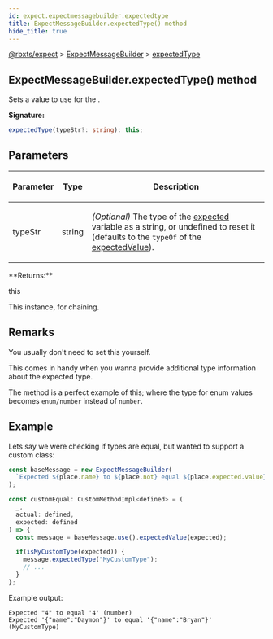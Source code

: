 ```yaml
---
id: expect.expectmessagebuilder.expectedtype
title: ExpectMessageBuilder.expectedType() method
hide_title: true
---
```


[@rbxts/expect](./expect.md) &gt; [ExpectMessageBuilder](./expect.expectmessagebuilder.md) &gt; [expectedType](./expect.expectmessagebuilder.expectedtype.md)

## ExpectMessageBuilder.expectedType() method

Sets a value to use for the .

**Signature:**

```typescript
expectedType(typeStr?: string): this;
```

## Parameters

<table><thead><tr><th>

Parameter


</th><th>

Type


</th><th>

Description


</th></tr></thead>
<tbody><tr><td>

typeStr


</td><td>

string


</td><td>

_(Optional)_ The type of the [expected](./expect.placeholder.expected.md) variable as a string, or undefined to reset it (defaults to the `typeOf` of the [expectedValue](./expect.expectmessagebuilder.expectedvalue.md)<!-- -->).


</td></tr>
</tbody></table>
**Returns:**

this

This instance, for chaining.

## Remarks

You usually don't need to set this yourself.

This comes in handy when you wanna provide additional type information about the expected type.

The  method is a perfect example of this; where the type for enum values becomes `enum/number` instead of `number`<!-- -->.

## Example

Lets say we were checking if types are equal, but wanted to support a custom class:

```ts
const baseMessage = new ExpectMessageBuilder(
  `Expected ${place.name} to ${place.not} equal ${place.expected.value} (${place.expected.type})`
);

const customEqual: CustomMethodImpl<defined> = (
  _,
  actual: defined,
  expected: defined
) => {
  const message = baseMessage.use().expectedValue(expected);

  if(isMyCustomType(expected)) {
    message.expectedType("MyCustomType");
    // ...
  }
};
```
Example output:

```logs
Expected "4" to equal '4' (number)
Expected '{"name":"Daymon"}' to equal '{"name":"Bryan"}' (MyCustomType)
```
